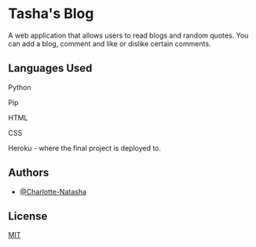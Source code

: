 
# Tasha's Blog

A web application that allows users to read blogs and random quotes. You can add a blog, comment and like or dislike certain comments. 

## Languages Used
Python 

Pip

HTML

CSS

Heroku - where the final project is deployed to.


## Authors

- [@Charlotte-Natasha](https://www.github.com/Charlotte-Natasha)


## License

[MIT](https://choosealicense.com/licenses/mit/)


